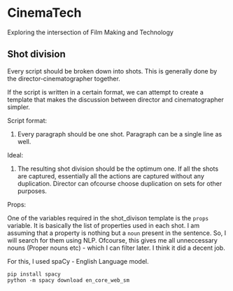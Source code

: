 # CinemaTech
Exploring the intersection of Film Making and Technology

## Shot division

Every script should be broken down into shots. This is generally done by the director-cinematographer together.

If the script is written in a certain format, we can attempt to create a template that makes the discussion between director and cinematographer simpler.

Script format:
1. Every paragraph should be one shot. Paragraph can be a single line as well.

Ideal:
1. The resulting shot division should be the optimum one. If all the shots are captured, essentially all the actions are captured without any duplication. Director can ofcourse choose duplication on sets for other purposes.

Props:

One of the variables required in the shot_divison template is the `props` variable. It is basically the list of properties used in each shot.
I am assuming that a property is nothing but a `noun` present in the sentence. So, I will search for them using NLP. Ofcourse, this gives me all unneccessary nouns (Proper nouns etc) - which I can filter later. I think it did a decent job.

For this, I used spaCy - English Language model.
```
pip install spacy
python -m spacy download en_core_web_sm
```